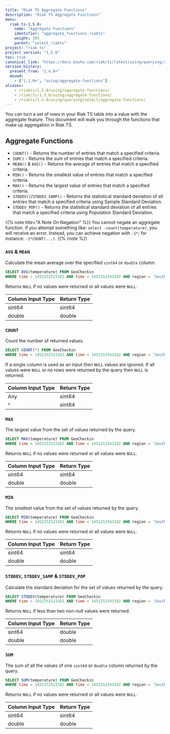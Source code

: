```yaml
---
title: "Riak TS Aggregate Functions"
description: "Riak TS Aggregate Functions"
menu:
  riak_ts-1.5.0:
    name: "Aggregate Functions"
    identifier: "aggregate_functions_riakts"
    weight: 305
    parent: "select_riakts"
project: "riak_ts"
project_version: "1.5.0"
toc: true
canonical_link: "https://docs.basho.com/riak/ts/latest/using/querying/select/aggregate-functions"
version_history:
  present_from: "1.4.0+"
  moved:
    - ["1.1.0+", "using/aggregate-functions"]
aliases:
    - /riakts/1.5.0/using/aggregate-functions/
    - /riak/ts/1.5.0/using/aggregate-functions/
    - /riakts/1.5.0/using/querying/select/aggregate-functions/
---
```



[arithmetic]: ../arithmetic-operations


You can turn a set of rows in your Riak TS table into a value with the aggregate feature. This document will walk you through the functions that make up aggregation in Riak TS. 


## Aggregate Functions

* `COUNT()` - Returns the number of entries that match a specified criteria.
* `SUM()` - Returns the sum of entries that match a specified criteria.
* `MEAN()` & `AVG()` - Returns the average of entries that match a specified criteria.
* `MIN()` - Returns the smallest value of entries that match a specified criteria.
* `MAX()` - Returns the largest value of entries that match a specified criteria.
* `STDDEV()`/`STDDEV_SAMP()` - Returns the statistical standard deviation of all entries that match a specified criteria using Sample Standard Deviation.
* `STDDEV_POP()` - Returns the statistical standard deviation of all entries that match a specified criteria using Population Standard Deviation.

{{% note title="A Note On Negation" %}}
You cannot negate an aggregate function. If you attempt something like: `select -count(temperature)`, you will receive an error. Instead, you can achieve negation with `-1*`; for instance: `-1*COUNT(...)`.
{{% /note %}}


### `AVG` & `MEAN`

Calculate the mean average over the specified `sint64` or `double` column.

```sql
SELECT AVG(temperature) FROM GeoCheckin
WHERE time > 1452252523182 AND time < 1452252543182 AND region = 'South Atlantic' AND state = 'South Carolina'
```

Returns `NULL` if no values were returned or all values were `NULL`.

| Column Input Type | Return Type |
|-------------------|-------------|
| sint64            | sint64 |
| double            | double |


### `COUNT`

Count the number of returned values.

```sql
SELECT COUNT(*) FROM GeoCheckin
WHERE time > 1452252523182 AND time < 1452252543182 AND region = 'South Atlantic' AND state = 'South Carolina'
```

If a single column is used as an input then `NULL` values are ignored. If all values were `NULL` or no rows were returned by the query then `NULL` is returned.

| Column Input Type | Return Type |
|-------------------|-------------|
| Any               | sint64 |
| `*`               | sint64 |


### `MAX`

The largest value from the set of values returned by the query.

```sql
SELECT MAX(temperature) FROM GeoCheckin
WHERE time > 1452252523182 AND time < 1452252543182 AND region = 'South Atlantic' AND state = 'South Carolina'
```

Returns `NULL` if no values were returned or all values were `NULL`.

| Column Input Type | Return Type |
|-------------------|-------------|
| sint64            | sint64 |
| double            | double |


### `MIN`

The smallest value from the set of values returned by the query.

```sql
SELECT MIN(temperature) FROM GeoCheckin
WHERE time > 1452252523182 AND time < 1452252543182 AND region = 'South Atlantic' AND state = 'South Carolina'
```

Returns `NULL` if no values were returned or all values were `NULL`.

| Column Input Type | Return Type |
|-------------------|-------------|
| sint64            | sint64 |
| double            | double |


### `STDDEV`, `STDDEV_SAMP` & `STDDEV_POP`

Calculate the standard deviation for the set of values returned by the query.

```sql
SELECT STDDEV(temperature) FROM GeoCheckin
WHERE time > 1452252523182 AND time < 1452252543182 AND region = 'South Atlantic' AND state = 'South Carolina'
```

Returns `NULL` if less than two non-null values were returned.

| Column Input Type | Return Type |
|-------------------|-------------|
| sint64            | double |
| double            | double |


### `SUM`

The sum of all the values of one `sint64` or `double` column returned by the query.

```sql
SELECT SUM(temperature) FROM GeoCheckin
WHERE time > 1452252523182 AND time < 1452252543182 AND region = 'South Atlantic' AND state = 'South Carolina'
```

Returns `NULL` if no values were returned or all values were `NULL`.

| Column Input Type | Return Type |
|-------------------|-------------|
| sint64            | sint64 |
| double            | double |
